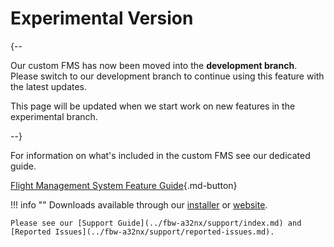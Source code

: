 # Experimental Version

{--

Our custom FMS has now been moved into the **development branch**. Please switch to our development branch to continue using this feature with the latest updates.

This page will be updated when we start work on new features in the experimental branch.

--}

For information on what's included in the custom FMS see our dedicated guide. 

[Flight Management System Feature Guide](../feature-guides/cFMS.md){.md-button}

!!! info ""
    Downloads available through our [installer](../installation.md) or [website](https://flybywiresim.com/a32nx/#download).

    Please see our [Support Guide](../fbw-a32nx/support/index.md) and [Reported Issues](../fbw-a32nx/support/reported-issues.md).

<!-- !!! danger "No Support for Experimental - use at own risk"
    Please do not seek support for the Experimental Version on Discord and only report issues if you have read this page and the reported and known issues. You can report issues in the Discord channel "#ata-22-fms" in the thread "[CFMS LNAV ONLY Bugs + Issues](https://discord.com/channels/738864299392630914/876140343735771147/882442909918584862){ target=new }".-->

<!-- ### How to Report Issues

At this time please only report issues via our Discord channel "#ata-22-fms" in the thread "[CFMS LNAV ONLY Bugs + Issues](https://discord.com/channels/738864299392630914/876140343735771147/882442909918584862){ target=new }".

!!! warning
    Please read the above Known Issues list and also use the search of  Discord to see if your issue has already been reported.

**Do not open any issues on Github for the Experimental Version!** -->

<!--### Download and Install-->

<!--See [Installation Guide](../installation.md#downloads).-->
